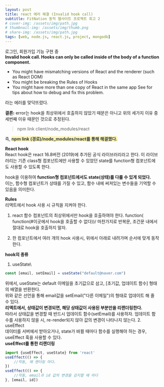 ```yaml
---
layout: post
title: react 에러 해결 (Invalid hook call)
subtitle: FitNation 동적 웹사이트 프로젝트 회고 2
# cover-img: /assets/img/path.jpg
# thumbnail-img: /assets/img/thumb.png
# share-img: /assets/img/path.jpg
tags: [web, node.js, react.js, project, mongodb]
---
```


로그인, 회원가입 기능 구현 중\
**Invalid hook call. Hooks can only be called inside of the body of a function component.**
- You might have mismatching versions of React and the renderer (such as React DOM)
- You might be breaking the Rules of Hooks
- You might have more than one copy of React in the same app See for tips about how to debug and fix this problem.

라는 에러를 맞닥뜨렸다.

**결론:** error는 hook을 최상위에서 호출하지 않았기 때문은 아니고
위의 세가지 이유 중 세번째 이유 때문인 것으로 추정된다. 
> npm link client/node_modules/react

즉, <span style = "color: #2D3748; background-color:#fff5b1;">**npm link (경로)/node_modules/react를 통해 해결했다.**</span>

**React hook**\
React hook은 react 16.8버전 (2019)에 추가된 공식 라이브러리라고 한다.
이 라이브러리는 기존 class형 컴포넌트에만 사용할 수 있었던
state를 function형 컴포넌트에도 사용할 수 있도록 한다.

hook을 이용하여 **function형 컴포넌트에서도 state(상태)를 다룰 수 있게 되었다.**\
이는, 함수형 컴포넌트가 상태를 가질 수 있고, 함수 내에 써져있는 변수들을 기억할 수 있음을 의미한다.

**Rules**\
리액트에서 hook 사용 시 규칙을 지켜야 한다.
1. react 함수 컴포넌트의 최상위에서만 hook을 호출하여야 한다. function( function(#이곳에서 hook을 호출할 수 없다))/
마찬가지로 반복문, 조건문 내에서 절대로 hook을 호출하지 말자.

2. 한 컴포넌트에서 여러 개의 hook 사용시, 위에서 아래로 내려가며 순서에 맞게 동작한다.

**hook의 종류**
1. useState\
```javascript
const [email, setEmail] = useState("default@naver.com") 
```
위에서, useState는 default 이메일을 초기값으로 삼고, [초기값, 업데이트 함수] 형태의 배열을 반환한다.\
위와 같은 선언을 통해 email값을 setEmail("다른 이메일")의 형태로 업데이트 해 줄 수 있다.\
**리액트에서, 상태값이 변경되면, 해당 상태값이 사용된 부분만을 리랜더링한다.**\
따라서 상태값을 변경할 때 반드시 업데이트 함수(setEmail)를 사용하자. 업데이트 함수를 사용하지 않을 시, re-render되지 않아 값의 변경이 나타나지 않는다.
2. useEffect\
데이터를 서버에서 받아오거나, state가 바뀔 때마다 함수를 실행해야 하는 경우, useEffect 훅을 사용할 수 있다.\
**useEffect를 통한 리랜더링**
```javascript
import {useEffect, useState} from 'react'
useEffect(() => {
    //작동, 매 랜더링 마다.
})
useEffect(() => {
    //작동, email과 id 값의 변경을 감지할 때 마다
}, [email, id])
```

